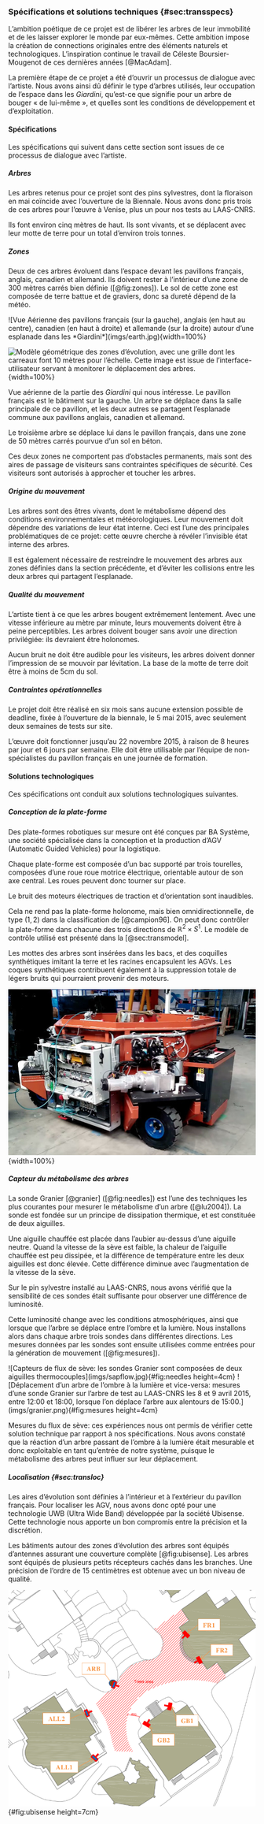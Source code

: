 ### Spécifications et solutions techniques {#sec:transspecs}

L’ambition poétique de ce projet est de libérer les arbres de leur immobilité et de les laisser explorer le monde par
eux-mêmes. Cette ambition impose la création de connections originales entre des éléments naturels et technologiques.
L’inspiration continue le travail de Céleste Boursier-Mougenot de ces dernières années [@MacAdam].

La première étape de ce projet a été d’ouvrir un processus de dialogue avec l’artiste. Nous avons ainsi dû définir le
type d’arbres utilisés, leur occupation de l’espace dans les *Giardini*, qu’est-ce que signifie pour un arbre de bouger
« de lui-même », et quelles sont les conditions de développement et d’exploitation.

#### Spécifications

Les spécifications qui suivent dans cette section sont issues de ce processus de dialogue avec l’artiste.

##### Arbres

Les arbres retenus pour ce projet sont des pins sylvestres, dont la floraison en mai coïncide avec l’ouverture de la
Biennale. Nous avons donc pris trois de ces arbres pour l’œuvre à Venise, plus un pour nos tests au LAAS-CNRS.

Ils font environ cinq mètres de haut. Ils sont vivants, et se déplacent avec leur motte de terre pour un total
d’environ trois tonnes.

##### Zones

Deux de ces arbres évoluent dans l’espace devant les pavillons français, anglais, canadien et allemand. Ils doivent
rester à l’intérieur d’une zone de 300 mètres carrés bien définie ([@fig:zones]). Le sol de cette zone est composée de terre
battue et de graviers, donc sa dureté dépend de la météo.

<div id="fig:zones">
![Vue Aérienne des pavillons français (sur la gauche), anglais (en haut au centre), canadien (en haut à droite) et
allemande (sur la droite) autour d’une esplanade dans les *Giardini*](imgs/earth.jpg){width=100%}

![Modèle géométrique des zones d’évolution, avec une grille dont les carreaux font 10 mètres pour
l’échelle. Cette image est issue de l’interface-utilisateur servant à monitorer le déplacement des
arbres.](imgs/plan_vierge.png){width=100%}

Vue aérienne de la partie des *Giardini* qui nous intéresse. Le pavillon français est le bâtiment sur la gauche. Un
arbre se déplace dans la salle principale de ce pavillon, et les deux autres se partagent l’esplanade commune aux
pavillons anglais, canadien et allemand.
</div>

Le troisième arbre se déplace lui dans le pavillon français, dans une zone de 50 mètres carrés pourvue d’un sol en
béton.

Ces deux zones ne comportent pas d’obstacles permanents, mais sont des aires de passage de visiteurs sans contraintes
spécifiques de sécurité. Ces visiteurs sont autorisés à approcher et toucher les arbres.

##### Origine du mouvement

Les arbres sont des êtres vivants, dont le métabolisme dépend des conditions environnementales et météorologiques. Leur
mouvement doit dépendre des variations de leur état interne. Ceci est l’une des principales problématiques de ce
projet: cette œuvre cherche à révéler l’invisible état interne des arbres.

Il est également nécessaire de restreindre le mouvement des arbres aux zones définies dans la section précédente, et
d’éviter les collisions entre les deux arbres qui partagent l’esplanade.

##### Qualité du mouvement

L’artiste tient à ce que les arbres bougent extrêmement lentement. Avec une vitesse inférieure au mètre par minute,
leurs mouvements doivent être à peine perceptibles. Les arbres doivent bouger sans avoir une direction privilégiée: ils
devraient être holonomes.

Aucun bruit ne doit être audible pour les visiteurs, les arbres doivent donner l’impression de se mouvoir par
lévitation. La base de la motte de terre doit être à moins de 5cm du sol.

##### Contraintes opérationnelles

Le projet doit être réalisé en six mois sans aucune extension possible de deadline, fixée à l’ouverture de la biennale,
le 5 mai 2015, avec seulement deux semaines de tests sur site.

L’œuvre doit fonctionner jusqu’au 22 novembre 2015, à raison de 8 heures par jour et 6 jours par semaine. Elle doit
être utilisable par l’équipe de non-spécialistes du pavillon français en une journée de formation.

#### Solutions technologiques

Ces spécifications ont conduit aux solutions technologiques suivantes.

##### Conception de la plate-forme

Des plate-formes robotiques sur mesure ont été conçues par BA Système, une société spécialisée dans la conception et la
production d’AGV (Automatic Guided Vehicles) pour la logistique.

Chaque plate-forme est composée d’un bac supporté par trois tourelles, composées d’une roue roue motrice électrique,
orientable autour de son axe central. Les roues peuvent donc tourner sur place.

Le bruit des moteurs électriques de traction et d’orientation sont inaudibles.

Cela ne rend pas la plate-forme holonome, mais bien omnidirectionnelle, de type $(1, 2)$ dans la classification de
[@campion96]. On peut donc contrôler la plate-forme dans chacune des trois directions de $\mathbb{R}^2\times S^1$.
Le modèle de contrôle utilisé est présenté dans la [@sec:transmodel].

Les mottes des arbres sont insérées dans les bacs, et des coquilles synthétiques imitant la terre et les racines
encapsulent les AGVs. Les coques synthétiques contribuent également à la suppression totale de légers bruits qui
pourraient provenir des moteurs.

![AGV dans les locaux de BA Systèmes](imgs/capture_video_BA.jpg){width=100%}


##### Capteur du métabolisme des arbres

La sonde Granier [@granier] ([@fig:needles]) est l’une des techniques les plus courantes pour mesurer le métabolisme d’un arbre
([@lu2004]). La sonde est fondée sur un principe de dissipation thermique, et est constituée de deux aiguilles.

Une aiguille chauffée est placée dans l’aubier au-dessus d’une aiguille neutre. Quand la vitesse de la sève est faible,
la chaleur de l’aiguille chauffée est peu dissipée, et la différence de température entre les deux aiguilles est donc
élevée. Cette différence diminue avec l’augmentation de la vitesse de la sève.

Sur le pin sylvestre  installé au LAAS-CNRS, nous avons vérifié que la sensibilité de ces sondes était suffisante pour
observer une différence de luminosité.

<!--TODO figure check sondes-->

Cette luminosité change avec les conditions atmosphériques, ainsi que lorsque que l’arbre se déplace entre l’ombre et
la lumière. Nous installons alors dans chaque arbre trois sondes dans différentes directions. Les mesures données par
les sondes sont ensuite utilisées comme entrées pour la génération de mouvement ([@fig:mesures]).

<div id="fig:granier">
![Capteurs de flux de sève: les sondes Granier sont composées de deux aiguilles
thermocouples](imgs/sapflow.jpg){#fig:needles height=4cm}
![Déplacement d’un arbre de l’ombre à la lumière et vice-versa: mesures d’une sonde Granier sur l’arbre de test au
LAAS-CNRS les 8 et 9 avril 2015, entre 12:00 et 18:00, lorsque l’on déplace l’arbre aux alentours de
15:00.](imgs/granier.png){#fig:mesures height=4cm}

Mesures du flux de sève: ces expériences nous ont permis de vérifier cette solution technique par rapport à nos
spécifications. Nous avons constaté que la réaction d’un arbre passant de l’ombre à la lumière était mesurable et
donc exploitable en tant qu’entrée de notre système, puisque le métabolisme des arbres peut influer sur leur
déplacement.
</div>

##### Localisation {#sec:transloc}

Les aires d’évolution sont définies à l’intérieur et à l’extérieur du pavillon français. Pour localiser les AGV, nous
avons donc opté pour une technologie UWB (Ultra Wide Band) développée par la société Ubisense. Cette technologie nous
apporte un bon compromis entre la précision et la discrétion.

Les bâtiments autour des zones d’évolution des arbres sont équipés d’antennes assurant une couverture complète
[@fig:ubisense]. Les arbres sont équipés de plusieurs petits récepteurs cachés dans les branches. Une précision de
l’ordre de 15 centimètres est obtenue avec un bon niveau de qualité.

![Implantation des antennes UWB Ubisense dans les *Giardini*](imgs/plan_capteurs.png){#fig:ubisense height=7cm}
